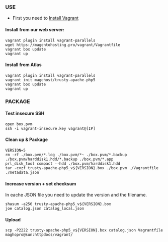 ### USE

* First you need to [Install Vagrant](http://www.vagrantup.com/download)

#### Install from our web server:
```
vagrant plugin install vagrant-parallels
wget https://magentohosting.pro/vagrant/Vagrantfile
vagrant box update
vagrant up
```

#### Install from Atlas
```
vagrant plugin install vagrant-parallels
vagrant init magehost/trusty-apache-php5
vagrant box update
vagrant up
```


### PACKAGE

#### Test insecure SSH
```
open box.pvm
ssh -i vagrant-insecure.key vagrant@[IP]
```

#### Clean up & Package
```
VERSION=5
rm -rf ./box.pvm/*.log ./box.pvm/*~ ./box.pvm/*.backup ./box.pvm/harddisk1.hdd/*.backup ./box.pvm/*.app
prl_disk_tool compact --hdd ./box.pvm/harddisk1.hdd
tar -cvzf trusty-apache-php5_v${VERSION}.box ./box.pvm ./Vagrantfile ./metadata.json
```

#### Increase version + set checksum
In eache JSON file you need to update the version and the filename.
```
shasum -a256 trusty-apache-php5_v${VERSION}.box
joe catalog.json catalog_local.json
```

#### Upload
```
scp -P2222 trusty-apache-php5_v${VERSION}.box catalog.json Vagrantfile maghopro@sun:httpdocs/vagrant/
```
